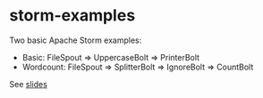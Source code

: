 storm-examples
==

Two basic Apache Storm examples:
- Basic: FileSpout => UppercaseBolt => PrinterBolt
- Wordcount: FileSpout => SplitterBolt => IgnoreBolt => CountBolt

See [slides](https://slides.com/guidogarcia/basic-introduction-apache-storm/edit)